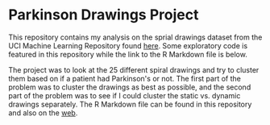 # Parkinson Drawings Project

This repository contains my analysis on the sprial drawings dataset from the UCI Machine Learning Repository found [here](https://archive.ics.uci.edu/ml/datasets/Parkinson+Disease+Spiral+Drawings+Using+Digitized+Graphics+Tablet). Some exploratory code is featured in this repository while the link to the R Markdown file is below.

The project was to look at the 25 different spiral drawings and try to cluster them based on if a patient had Parkinson's or not. The first part of the problem was to cluster the drawings as best as possible, and the second part of the problem was to see if I could cluster the static vs. dynamic drawings separately. The R Markdown file can be found in this repository and also on the [web](http://rpubs.com/agrosel/359278).

